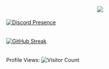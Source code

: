 

<h1 align="center">
  <a href="https://git.io/typing-svg">
    <img src="https://readme-typing-svg.herokuapp.com/?lines=Hello,+There!+👋;Welcome+To+My+Profile;&center=true&size=30">
  </a>
</h1>


[![Discord Presence](https://lanyard.cnrad.dev/api/884849658608906261)](https://discord.com/users/884849658608906261)
</br>
</br>
</br>
[![GitHub Streak](https://streak-stats.demolab.com?user=irtco&theme=dark&hide_border=true)](https://git.io/streak-stats)
</br>
</br>
</br>
Profile Views: 
![Visitor Count](https://profile-counter.glitch.me/irtco/count.svg)

